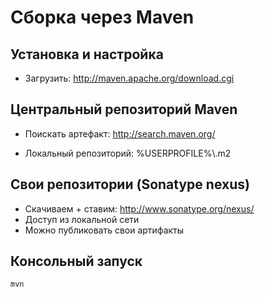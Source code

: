 ﻿Сборка через Maven
==================

Установка и настройка
---------------------
* Загрузить: http://maven.apache.org/download.cgi

Центральный репозиторий Maven
-----------------------------
* Поискать артефакт: http://search.maven.org/

* Локальный репозиторий: %USERPROFILE%\\.m2

Свои репозитории (Sonatype nexus)
---------------------------------
* Скачиваем + ставим: http://www.sonatype.org/nexus/
* Доступ из локальной сети
* Можно публиковать свои артифакты

Консольный запуск
-----------------
```
mvn
```

